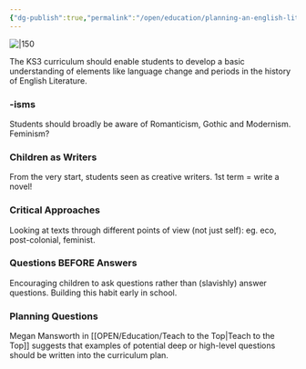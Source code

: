 ```yaml
---
{"dg-publish":true,"permalink":"/open/education/planning-an-english-literary-curriculum/"}
---
```


![|150](https://www.garyhollingsbee.com/images/dg1seed.png)

The KS3 curriculum should enable students to develop a basic understanding of elements like language change and periods in the history of English Literature.

### -isms

Students should broadly be aware of Romanticism, Gothic and Modernism. Feminism?

### Children as Writers

From the very start, students seen as creative writers.
1st term = write a novel!

### Critical Approaches
Looking at texts through different points of view (not just self): eg. eco, post-colonial, feminist.

### Questions BEFORE Answers

Encouraging children to ask questions rather than (slavishly) answer questions. Building this habit early in school.

### Planning Questions 
Megan Mansworth in [[OPEN/Education/Teach to the Top\|Teach to the Top]] suggests that examples of potential deep or high-level questions should be written into the curriculum plan.


